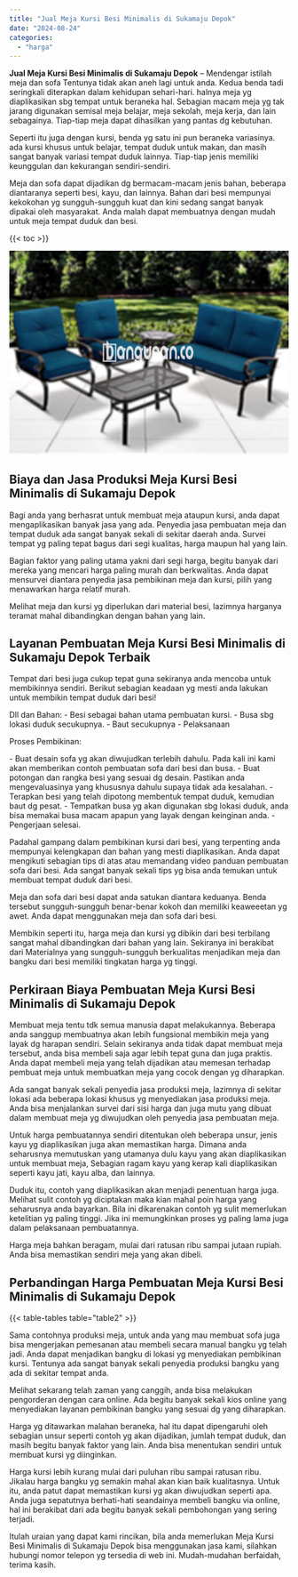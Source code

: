 ```yaml
---
title: "Jual Meja Kursi Besi Minimalis di Sukamaju Depok"
date: "2024-08-24"
categories: 
  - "harga"
---
```


**Jual Meja Kursi Besi Minimalis di Sukamaju Depok** – Mendengar istilah meja dan sofa Tentunya tidak akan aneh lagi untuk anda. Kedua benda tadi seringkali diterapkan dalam kehidupan sehari-hari. halnya meja yg diaplikasikan sbg tempat untuk beraneka hal. Sebagian macam meja yg tak jarang digunakan semisal meja belajar, meja sekolah, meja kerja, dan lain sebagainya. Tiap-tiap meja dapat dihasilkan yang pantas dg kebutuhan.

Seperti itu juga dengan kursi, benda yg satu ini pun beraneka variasinya. ada kursi khusus untuk belajar, tempat duduk untuk makan, dan masih sangat banyak variasi tempat duduk lainnya. Tiap-tiap jenis memiliki keunggulan dan kekurangan sendiri-sendiri.

Meja dan sofa dapat dijadikan dg bermacam-macam jenis bahan, beberapa diantaranya seperti besi, kayu, dan lainnya. Bahan dari besi mempunyai kekokohan yg sungguh-sungguh kuat dan kini sedang sangat banyak dipakai oleh masyarakat. Anda malah dapat membuatnya dengan mudah untuk meja tempat duduk dan besi.

{{< toc >}}

![Jual Meja Kursi Besi Minimalis di Sukamaju Depok](/images/jual-meja-besi-murah04.png)

## Biaya dan Jasa Produksi Meja Kursi Besi Minimalis di Sukamaju Depok

Bagi anda yang berhasrat untuk membuat meja ataupun kursi, anda dapat mengaplikasikan banyak jasa yang ada. Penyedia jasa pembuatan meja dan tempat duduk ada sangat banyak sekali di sekitar daerah anda. Survei tempat yg paling tepat bagus dari segi kualitas, harga maupun hal yang lain.

Bagian faktor yang paling utama yakni dari segi harga, begitu banyak dari mereka yang mencari harga paling murah dan berkwalitas. Anda dapat mensurvei diantara penyedia jasa pembikinan meja dan kursi, pilih yang menawarkan harga relatif murah.

Melihat meja dan kursi yg diperlukan dari material besi, lazimnya harganya teramat mahal dibandingkan dengan bahan yang lain.

## Layanan Pembuatan Meja Kursi Besi Minimalis di Sukamaju Depok Terbaik

Tempat dari besi juga cukup tepat guna sekiranya anda mencoba untuk membikinnya sendiri. Berikut sebagian keadaan yg mesti anda lakukan untuk membikin tempat duduk dari besi!

Dll dan Bahan: - Besi sebagai bahan utama pembuatan kursi. - Busa sbg lokasi duduk secukupnya. - Baut secukupnya - Pelaksanaan

Proses Pembikinan:

\- Buat desain sofa yg akan diwujudkan terlebih dahulu. Pada kali ini kami akan memberikan contoh pembuatan sofa dari besi dan busa. - Buat potongan dan rangka besi yang sesuai dg desain. Pastikan anda mengevaluasinya yang khususnya dahulu supaya tidak ada kesalahan. - Terapkan besi yang telah dipotong membentuk tempat duduk, kemudian baut dg pesat. - Tempatkan busa yg akan digunakan sbg lokasi duduk, anda bisa memakai busa macam apapun yang layak dengan keinginan anda. - Pengerjaan selesai.

Padahal gampang dalam pembikinan kursi dari besi, yang terpenting anda mempunyai kelengkapan dan bahan yang mesti diaplikasikan. Anda dapat mengikuti sebagian tips di atas atau memandang video panduan pembuatan sofa dari besi. Ada sangat banyak sekali tips yg bisa anda temukan untuk membuat tempat duduk dari besi.

Meja dan sofa dari besi dapat anda satukan diantara keduanya. Benda tersebut sungguh-sungguh benar-benar kokoh dan memiliki keaweeetan yg awet. Anda dapat menggunakan meja dan sofa dari besi.

Membikin seperti itu, harga meja dan kursi yg dibikin dari besi terbilang sangat mahal dibandingkan dari bahan yang lain. Sekiranya ini berakibat dari Materialnya yang sungguh-sungguh berkualitas menjadikan meja dan bangku dari besi memiliki tingkatan harga yg tinggi.

## Perkiraan Biaya Pembuatan Meja Kursi Besi Minimalis di Sukamaju Depok

Membuat meja tentu tdk semua manusia dapat melakukannya. Beberapa anda sanggup membuatnya akan lebih fungsional membikin meja yang layak dg harapan sendiri. Selain sekiranya anda tidak dapat membuat meja tersebut, anda bisa membeli saja agar lebih tepat guna dan juga praktis. Anda dapat membeli meja yang telah dijadikan atau memesan terhadap pembuat meja untuk membuatkan meja yang cocok dengan yg diharapkan.

Ada sangat banyak sekali penyedia jasa produksi meja, lazimnya di sekitar lokasi ada beberapa lokasi khusus yg menyediakan jasa produksi meja. Anda bisa menjalankan survei dari sisi harga dan juga mutu yang dibuat dalam membuat meja yg diwujudkan oleh penyedia jasa pembuatan meja.

Untuk harga pembuatannya sendiri ditentukan oleh beberapa unsur, jenis kayu yg diaplikasikan juga akan memastikan harga. Dimana anda seharusnya memutuskan yang utamanya dulu kayu yang akan diaplikasikan untuk membuat meja, Sebagian ragam kayu yang kerap kali diaplikasikan seperti kayu jati, kayu alba, dan lainnya.

Duduk itu, contoh yang diaplikasikan akan menjadi penentuan harga juga. Melihat sulit contoh yg diciptakan maka kian mahal poin harga yang seharusnya anda bayarkan. Bila ini dikarenakan contoh yg sulit memerlukan ketelitian yg paling tinggi. Jika ini memungkinkan proses yg paling lama juga dalam pelaksanaan pembuatannya.

Harga meja bahkan beragam, mulai dari ratusan ribu sampai jutaan rupiah. Anda bisa memastikan sendiri meja yang akan dibeli.

## Perbandingan Harga Pembuatan Meja Kursi Besi Minimalis di Sukamaju Depok

{{< table-tables table="table2" >}}

Sama contohnya produksi meja, untuk anda yang mau membuat sofa juga bisa mengerjakan pemesanan atau membeli secara manual bangku yg telah jadi. Anda dapat menjadikan bangku di lokasi yg menyediakan pembikinan kursi. Tentunya ada sangat banyak sekali penyedia produksi bangku yang ada di sekitar tempat anda.

Melihat sekarang telah zaman yang canggih, anda bisa melakukan pengorderan dengan cara online. Ada begitu banyak sekali kios online yang menyediakan layanan pembikinan bangku yang sesuai dg yang diharapkan.

Harga yg ditawarkan malahan beraneka, hal itu dapat dipengaruhi oleh sebagian unsur seperti contoh yg akan dijadikan, jumlah tempat duduk, dan masih begitu banyak faktor yang lain. Anda bisa menentukan sendiri untuk membuat kursi yg diinginkan.

Harga kursi lebih kurang mulai dari puluhan ribu sampai ratusan ribu. Jikalau harga bangku yg semakin mahal akan kian baik kualitasnya. Untuk itu, anda patut dapat memastikan kursi yg akan diwujudkan seperti apa. Anda juga sepatutnya berhati-hati seandainya membeli bangku via online, hal ini berakibat dari ada begitu banyak sekali pembohongan yang sering terjadi.

Itulah uraian yang dapat kami rincikan, bila anda memerlukan Meja Kursi Besi Minimalis di Sukamaju Depok bisa menggunakan jasa kami, silahkan hubungi nomor telepon yg tersedia di web ini. Mudah-mudahan berfaidah, terima kasih.
